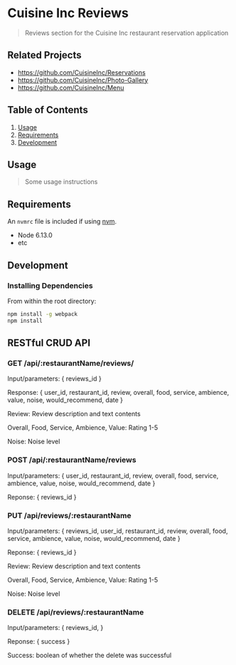 # Cuisine Inc Reviews

> Reviews section for the Cuisine Inc restaurant reservation application

## Related Projects

  - https://github.com/CuisineInc/Reservations
  - https://github.com/CuisineInc/Photo-Gallery
  - https://github.com/CuisineInc/Menu

## Table of Contents

1. [Usage](#Usage)
1. [Requirements](#requirements)
1. [Development](#development)

## Usage

> Some usage instructions

## Requirements

An `nvmrc` file is included if using [nvm](https://github.com/creationix/nvm).

- Node 6.13.0
- etc

## Development

### Installing Dependencies

From within the root directory:

```sh
npm install -g webpack
npm install
```

## RESTful CRUD API

### GET /api/:restaurantName/reviews/

Input/parameters: {
	reviews_id
}

Response: {
	user_id,
	restaurant_id,
	review,
	overall,
	food,
	service,
	ambience,
	value,
	noise,
	would_recommend,
	date
}

Review: Review description and text contents

Overall, Food, Service, Ambience, Value: Rating 1-5

Noise: Noise level


### POST /api/:restaurantName/reviews
Input/parameters: {
	user_id,
	restaurant_id,
	review,
	overall,
	food,
	service,
	ambience,
	value,
	noise,
	would_recommend,
	date
}

Reponse: {
	reviews_id
}

### PUT /api/reviews/:restaurantName
Input/parameters: {
	reviews_id,
	user_id,
	restaurant_id,
	review,
	overall,
	food,
	service,
	ambience,
	value,
	noise,
	would_recommend,
	date
}

Reponse: {
	reviews_id
}

Review: Review description and text contents

Overall, Food, Service, Ambience, Value: Rating 1-5

Noise: Noise level

### DELETE /api/reviews/:restaurantName
Input/parameters: {
	reviews_id,
}

Reponse: {
	success
}

Success: boolean of whether the delete was successful


